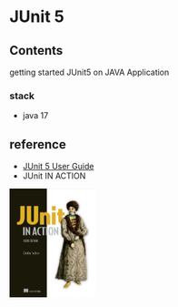 # JUnit 5

## Contents

getting started JUnit5 on JAVA Application

### stack

- java 17

## reference

- [JUnit 5 User Guide](https://junit.org/junit5/docs/current/user-guide/#overview)
- JUnit IN ACTION

<img src="img.png"  width="30%"/>

